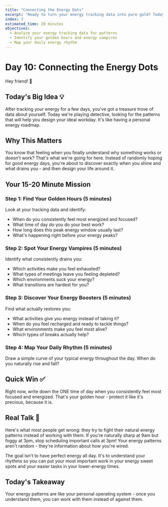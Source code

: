 ```yaml
---
title: "Connecting the Energy Dots"
excerpt: "Ready to turn your energy tracking data into pure gold? Today we're spotting the patterns that will change how you work forever."
index: 3
estimated_time: 20 minutes
objectives:
  - Analyze your energy tracking data for patterns
  - Identify your golden hours and energy vampires
  - Map your daily energy rhythm
---
```


# Day 10: Connecting the Energy Dots

Hey friend! 👋

## Today's Big Idea 💡

After tracking your energy for a few days, you've got a treasure trove of data about yourself. Today we're playing detective, looking for the patterns that will help you design your ideal workday. It's like having a personal energy roadmap.

## Why This Matters

You know that feeling when you finally understand why something works or doesn't work? That's what we're going for here. Instead of randomly hoping for good energy days, you're about to discover exactly when you shine and what drains you - and then design your life around it.

## Your 15-20 Minute Mission

### Step 1: Find Your Golden Hours (5 minutes)
Look at your tracking data and identify:
- When do you consistently feel most energized and focused?
- What time of day do you do your best work?
- How long does this peak energy window usually last?
- What's happening right before your energy peaks?

### Step 2: Spot Your Energy Vampires (5 minutes)
Identify what consistently drains you:
- Which activities make you feel exhausted?
- What types of meetings leave you feeling depleted?
- Which environments suck your energy?
- What transitions are hardest for you?

### Step 3: Discover Your Energy Boosters (5 minutes)
Find what actually restores you:
- What activities give you energy instead of taking it?
- When do you feel recharged and ready to tackle things?
- What environments make you feel most alive?
- Which types of breaks actually help?

### Step 4: Map Your Daily Rhythm (5 minutes)
Draw a simple curve of your typical energy throughout the day. When do you naturally rise and fall?

## Quick Win ✅

Right now, write down the ONE time of day when you consistently feel most focused and energized. That's your golden hour - protect it like it's precious, because it is.

## Real Talk 💬

Here's what most people get wrong: they try to fight their natural energy patterns instead of working with them. If you're naturally sharp at 9am but foggy at 3pm, stop scheduling important calls at 3pm! Your energy patterns aren't random - they're information about how you're wired.

The goal isn't to have perfect energy all day. It's to understand your rhythms so you can put your most important work in your energy sweet spots and your easier tasks in your lower-energy times.

## Today's Takeaway

Your energy patterns are like your personal operating system - once you understand them, you can work with them instead of against them.
